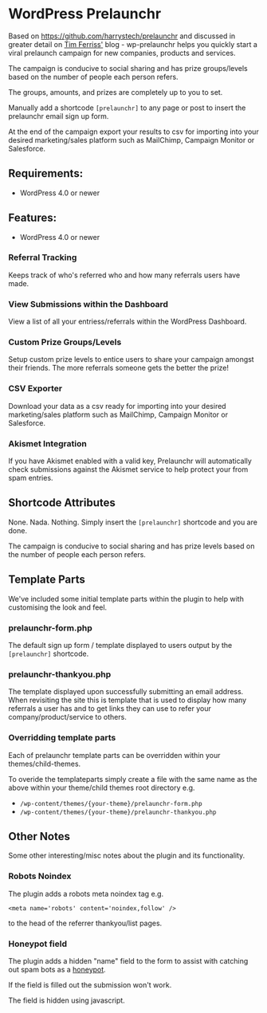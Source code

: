 # WordPress Prelaunchr

Based on https://github.com/harrystech/prelaunchr and discussed in greater detail on [Tim Ferriss'](http://fourhourworkweek.com/2014/07/21/harrys-prelaunchr-email/) blog - wp-prelaunchr helps you quickly start a viral prelaunch campaign for new companies, products and services. 

The campaign is conducive to social sharing and has prize groups/levels based on the number of people each person refers. 

The groups, amounts, and prizes are completely up to you to set. 

Manually add a shortcode `[prelaunchr]` to any page or post to insert the prelaunchr email sign up form.

At the end of the campaign export your results to csv for importing into your desired marketing/sales platform such as MailChimp, Campaign Monitor or Salesforce.

## Requirements:

* WordPress 4.0 or newer

## Features:

* WordPress 4.0 or newer


### Referral Tracking

Keeps track of who's referred who and how many referrals users have made.

### View Submissions within the Dashboard

View a list of all your entriess/referrals within the WordPress Dashboard.

### Custom Prize Groups/Levels

Setup custom prize levels to entice users to share your campaign amongst their friends. The more referrals someone gets the better the prize!

### CSV Exporter

Download your data as a csv ready for importing into your desired marketing/sales platform such as MailChimp, Campaign Monitor or Salesforce.

### Akismet Integration

If you have Akismet enabled with a valid key, Prelaunchr will automatically check submissions against the Akismet service to help protect your from spam entries.


## Shortcode Attributes

None. Nada. Nothing. Simply insert the `[prelaunchr]` shortcode and you are done.

The campaign is conducive to social sharing and has prize levels based on the number of people each person refers. 

## Template Parts

We've included some initial template parts within the plugin to help with customising the look and feel.

### prelaunchr-form.php

The default sign up form / template displayed to users output by the `[prelaunchr]` shortcode.

### prelaunchr-thankyou.php

The template displayed upon successfully submitting an email address. When revisiting the site this is template that is used to display how many referrals a user has and to get links they can use to refer your company/product/service to others.

### Overridding template parts

Each of prelaunchr template parts can be overridden within your themes/child-themes.

To overide the templateparts simply create a file with the same name as the above within your theme/child themes root directory e.g.

* `/wp-content/themes/{your-theme}/prelaunchr-form.php`
* `/wp-content/themes/{your-theme}/prelaunchr-thankyou.php` 

## Other Notes

Some other interesting/misc notes about the plugin and its functionality.

### Robots Noindex

The plugin adds a robots meta noindex tag e.g.

```
<meta name='robots' content='noindex,follow' />
```

to the head of the referrer thankyou/list pages.

### Honeypot field

The plugin adds a hidden "name" field to the form to assist with catching out spam bots as a [honeypot](http://en.wikipedia.org/wiki/Honeypot_%28computing%29).

If the field is filled out the submission won't work.

The field is hidden using javascript.